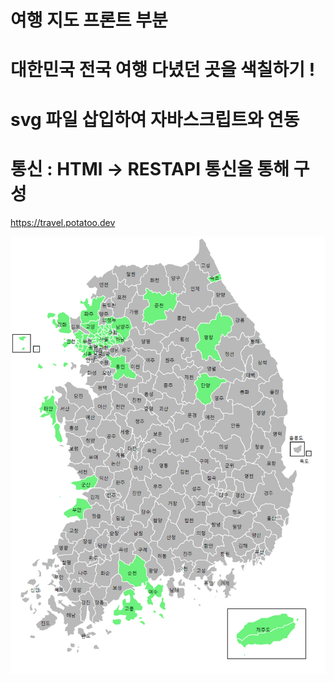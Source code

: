 # 여행 지도 프론트 부분

# 대한민국 전국 여행 다녔던 곳을 색칠하기 !

# svg 파일 삽입하여 자바스크립트와 연동

# 통신 : HTMl -> RESTAPI 통신을 통해 구성

https://travel.potatoo.dev

![travel](./travel.png)
